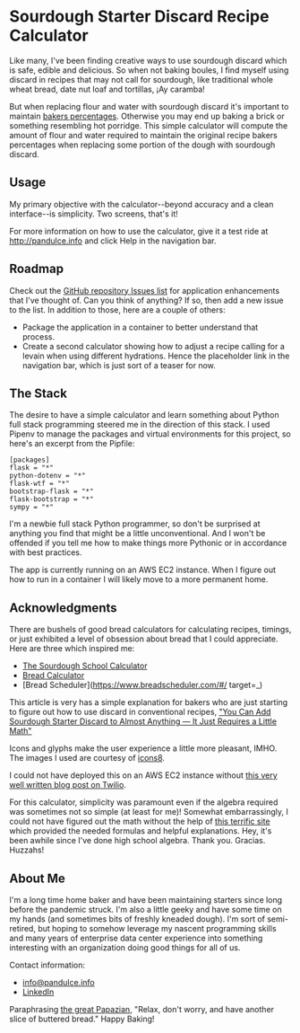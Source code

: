# Sourdough Starter Discard Recipe Calculator

Like many, I've been finding creative ways to use sourdough discard which is safe, edible and delicious. So when not baking boules, I find myself using discard in recipes that may not call for sourdough, like traditional whole wheat bread, date nut loaf and tortillas, ¡Ay caramba!

But when replacing flour and water with sourdough discard it's important to maintain [bakers percentages](https://www.theperfectloaf.com/reference/introduction-to-bakers-percentages/). Otherwise you may end up baking a brick or something resembling hot porridge. This simple calculator will compute the amount of flour and water required to maintain the original recipe bakers percentages when replacing some portion of the dough with sourdough discard.

## Usage

My primary objective with the calculator--beyond accuracy and a clean interface--is simplicity. Two screens, that's it!

For more information on how to use the calculator, give it a test ride at http://pandulce.info and click Help in the navigation bar.

## Roadmap

Check out the [GitHub repository Issues list](https://github.com/worthogdotorg/bread/issues) for application enhancements that I've thought of. Can you think of anything? If so, then add a new issue to the list. In addition to those, here are a couple of others:

*   Package the application in a container to better understand that process.
*   Create a second calculator showing how to adjust a recipe calling for a levain when using different hydrations. Hence the placeholder link in the navigation bar, which is just sort of a teaser for now.

## The Stack

The desire to have a simple calculator and learn something about Python full stack programming steered me in the direction of this stack. I used Pipenv to manage the packages and virtual environments for this project, so here's an excerpt from the Pipfile:

    [packages]
    flask = "*"
    python-dotenv = "*"
    flask-wtf = "*"
    bootstrap-flask = "*"
    flask-bootstrap = "*"
    sympy = "*"
    
I'm a newbie full stack Python programmer, so don't be surprised at anything you find that might be a little unconventional. And I won't be offended if you tell me how to make things more Pythonic or in accordance with best practices.

The app is currently running on an AWS EC2 instance.  When I figure out how to run in a container I will likely move to a more permanent home.  

## Acknowledgments

There are bushels of good bread calculators for calculating recipes, timings, or just exhibited a level of obsession about bread that I could appreciate. Here are three which inspired me:

*   [The Sourdough School Calculator](https://www.sourdough.co.uk/sourdough-hydration-calculator/)
*   [Bread Calculator](http://brdclc.com/?flour=1000&water=75&salt=2&leaven=20)
*   [Bread Scheduler](https://www.breadscheduler.com/#/ target=_)

This article is very has a simple explanation for bakers who are just starting to figure out how to use discard in conventional recipes, ["You Can Add Sourdough Starter Discard to Almost Anything — It Just Requires a Little Math"](https://www.thekitchn.com/using-sourdough-starter-discard-23025996#comments-23025996)

Icons and glyphs make the user experience a little more pleasant, IMHO. The images I used are courtesy of [icons8](https://icons8.com/).

I could not have deployed this on an AWS EC2 instance without [this very well written blog post on Twilio](https://www.twilio.com/blog/deploy-flask-python-app-aws). 

For this calculator, simplicity was paramount even if the algebra required was sometimes not so simple (at least for me)! Somewhat embarrassingly, I could not have figured out the math without the help of [this terrific site](https://munchietamer.com/bread-math-sourdough-starter-and-dough-hydration/) which provided the needed formulas and helpful explanations. Hey, it's been awhile since I've done high school algebra. Thank you. Gracias. Huzzahs!

## About Me

I'm a long time home baker and have been maintaining starters since long before the pandemic struck. I'm also a little geeky and have some time on my hands (and sometimes bits of freshly kneaded dough). I'm sort of semi-retired, but hoping to somehow leverage my nascent programming skills and many years of enterprise data center experience into something interesting with an organization doing good things for all of us.

Contact information:

*   [info@pandulce.info](mailto:info@pandulce.info)
*   [LinkedIn](www.linkedin.com/in/frank-a-espinoza)

Paraphrasing [the great Papazian](https://www.brewerspublications.com/blogs/author/charlie-papazian), "Relax, don't worry, and have another slice of buttered bread." Happy Baking!
